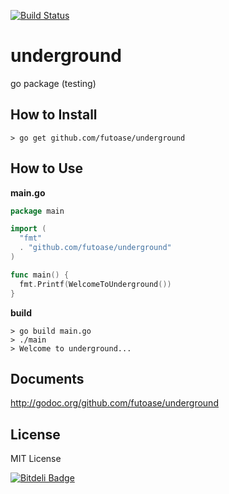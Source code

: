 [![Build Status](https://travis-ci.org/futoase/underground.png?branch=support-test)](https://travis-ci.org/futoase/underground)

underground
===========

go package (testing)

How to Install
---------------

```shell
> go get github.com/futoase/underground
```

How to Use
-----------

**main.go**

```go
package main

import (
  "fmt"
  . "github.com/futoase/underground"
)

func main() {
  fmt.Printf(WelcomeToUnderground())
}
```

**build**

```shell
> go build main.go
> ./main
> Welcome to underground...
```

Documents
---------

http://godoc.org/github.com/futoase/underground

License
--------

MIT License


[![Bitdeli Badge](https://d2weczhvl823v0.cloudfront.net/futoase/underground/trend.png)](https://bitdeli.com/free "Bitdeli Badge")

